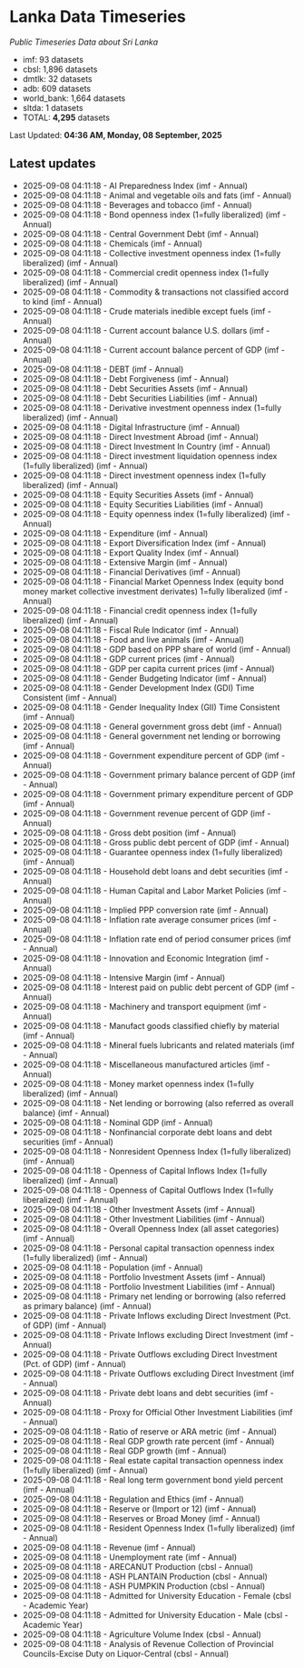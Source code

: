 # Lanka Data Timeseries
*Public Timeseries Data about Sri Lanka*

* imf: 93 datasets
* cbsl: 1,896 datasets
* dmtlk: 32 datasets
* adb: 609 datasets
* world_bank: 1,664 datasets
* sltda: 1 datasets
* TOTAL: **4,295** datasets

Last Updated: **04:36 AM, Monday, 08 September, 2025**

## Latest updates

* 2025-09-08 04:11:18 - AI Preparedness Index (imf - Annual)
* 2025-09-08 04:11:18 - Animal and vegetable oils and fats (imf - Annual)
* 2025-09-08 04:11:18 - Beverages and tobacco (imf - Annual)
* 2025-09-08 04:11:18 - Bond openness index (1=fully liberalized) (imf - Annual)
* 2025-09-08 04:11:18 - Central Government Debt (imf - Annual)
* 2025-09-08 04:11:18 - Chemicals (imf - Annual)
* 2025-09-08 04:11:18 - Collective investment openness index (1=fully liberalized) (imf - Annual)
* 2025-09-08 04:11:18 - Commercial credit openness index (1=fully liberalized) (imf - Annual)
* 2025-09-08 04:11:18 - Commodity & transactions not classified accord to kind (imf - Annual)
* 2025-09-08 04:11:18 - Crude materials inedible except fuels (imf - Annual)
* 2025-09-08 04:11:18 - Current account balance U.S. dollars (imf - Annual)
* 2025-09-08 04:11:18 - Current account balance percent of GDP (imf - Annual)
* 2025-09-08 04:11:18 - DEBT (imf - Annual)
* 2025-09-08 04:11:18 - Debt Forgiveness (imf - Annual)
* 2025-09-08 04:11:18 - Debt Securities Assets (imf - Annual)
* 2025-09-08 04:11:18 - Debt Securities Liabilities (imf - Annual)
* 2025-09-08 04:11:18 - Derivative investment openness index (1=fully liberalized) (imf - Annual)
* 2025-09-08 04:11:18 - Digital Infrastructure (imf - Annual)
* 2025-09-08 04:11:18 - Direct Investment Abroad (imf - Annual)
* 2025-09-08 04:11:18 - Direct Investment In Country (imf - Annual)
* 2025-09-08 04:11:18 - Direct investment liquidation openness index (1=fully liberalized) (imf - Annual)
* 2025-09-08 04:11:18 - Direct investment openness index (1=fully liberalized) (imf - Annual)
* 2025-09-08 04:11:18 - Equity Securities Assets (imf - Annual)
* 2025-09-08 04:11:18 - Equity Securities Liabilities (imf - Annual)
* 2025-09-08 04:11:18 - Equity openness index (1=fully liberalized) (imf - Annual)
* 2025-09-08 04:11:18 - Expenditure (imf - Annual)
* 2025-09-08 04:11:18 - Export Diversification Index (imf - Annual)
* 2025-09-08 04:11:18 - Export Quality Index (imf - Annual)
* 2025-09-08 04:11:18 - Extensive Margin (imf - Annual)
* 2025-09-08 04:11:18 - Financial Derivatives (imf - Annual)
* 2025-09-08 04:11:18 - Financial Market Openness Index (equity bond money market collective investment derivates) 1=fully liberalized (imf - Annual)
* 2025-09-08 04:11:18 - Financial credit openness index (1=fully liberalized) (imf - Annual)
* 2025-09-08 04:11:18 - Fiscal Rule Indicator (imf - Annual)
* 2025-09-08 04:11:18 - Food and live animals (imf - Annual)
* 2025-09-08 04:11:18 - GDP based on PPP share of world (imf - Annual)
* 2025-09-08 04:11:18 - GDP current prices (imf - Annual)
* 2025-09-08 04:11:18 - GDP per capita current prices (imf - Annual)
* 2025-09-08 04:11:18 - Gender Budgeting Indicator (imf - Annual)
* 2025-09-08 04:11:18 - Gender Development Index (GDI) Time Consistent (imf - Annual)
* 2025-09-08 04:11:18 - Gender Inequality Index (GII) Time Consistent (imf - Annual)
* 2025-09-08 04:11:18 - General government gross debt (imf - Annual)
* 2025-09-08 04:11:18 - General government net lending or borrowing (imf - Annual)
* 2025-09-08 04:11:18 - Government expenditure percent of GDP (imf - Annual)
* 2025-09-08 04:11:18 - Government primary balance percent of GDP (imf - Annual)
* 2025-09-08 04:11:18 - Government primary expenditure percent of GDP (imf - Annual)
* 2025-09-08 04:11:18 - Government revenue percent of GDP (imf - Annual)
* 2025-09-08 04:11:18 - Gross debt position (imf - Annual)
* 2025-09-08 04:11:18 - Gross public debt percent of GDP (imf - Annual)
* 2025-09-08 04:11:18 - Guarantee openness index (1=fully liberalized) (imf - Annual)
* 2025-09-08 04:11:18 - Household debt loans and debt securities (imf - Annual)
* 2025-09-08 04:11:18 - Human Capital and Labor Market Policies (imf - Annual)
* 2025-09-08 04:11:18 - Implied PPP conversion rate (imf - Annual)
* 2025-09-08 04:11:18 - Inflation rate average consumer prices (imf - Annual)
* 2025-09-08 04:11:18 - Inflation rate end of period consumer prices (imf - Annual)
* 2025-09-08 04:11:18 - Innovation and Economic Integration (imf - Annual)
* 2025-09-08 04:11:18 - Intensive Margin (imf - Annual)
* 2025-09-08 04:11:18 - Interest paid on public debt percent of GDP (imf - Annual)
* 2025-09-08 04:11:18 - Machinery and transport equipment (imf - Annual)
* 2025-09-08 04:11:18 - Manufact goods classified chiefly by material (imf - Annual)
* 2025-09-08 04:11:18 - Mineral fuels lubricants and related materials (imf - Annual)
* 2025-09-08 04:11:18 - Miscellaneous manufactured articles (imf - Annual)
* 2025-09-08 04:11:18 - Money market openness index (1=fully liberalized) (imf - Annual)
* 2025-09-08 04:11:18 - Net lending or borrowing (also referred as overall balance) (imf - Annual)
* 2025-09-08 04:11:18 - Nominal GDP (imf - Annual)
* 2025-09-08 04:11:18 - Nonfinancial corporate debt loans and debt securities (imf - Annual)
* 2025-09-08 04:11:18 - Nonresident Openness Index (1=fully liberalized) (imf - Annual)
* 2025-09-08 04:11:18 - Openness of Capital Inflows Index (1=fully liberalized) (imf - Annual)
* 2025-09-08 04:11:18 - Openness of Capital Outflows Index (1=fully liberalized) (imf - Annual)
* 2025-09-08 04:11:18 - Other Investment Assets (imf - Annual)
* 2025-09-08 04:11:18 - Other Investment Liabilities (imf - Annual)
* 2025-09-08 04:11:18 - Overall Openness Index (all asset categories) (imf - Annual)
* 2025-09-08 04:11:18 - Personal capital transaction openness index (1=fully liberalized) (imf - Annual)
* 2025-09-08 04:11:18 - Population (imf - Annual)
* 2025-09-08 04:11:18 - Portfolio Investment Assets (imf - Annual)
* 2025-09-08 04:11:18 - Portfolio Investment Liabilities (imf - Annual)
* 2025-09-08 04:11:18 - Primary net lending or borrowing (also referred as primary balance) (imf - Annual)
* 2025-09-08 04:11:18 - Private Inflows excluding Direct Investment (Pct. of GDP) (imf - Annual)
* 2025-09-08 04:11:18 - Private Inflows excluding Direct Investment (imf - Annual)
* 2025-09-08 04:11:18 - Private Outflows excluding Direct Investment (Pct. of GDP) (imf - Annual)
* 2025-09-08 04:11:18 - Private Outflows excluding Direct Investment (imf - Annual)
* 2025-09-08 04:11:18 - Private debt loans and debt securities (imf - Annual)
* 2025-09-08 04:11:18 - Proxy for Official Other Investment Liabilities (imf - Annual)
* 2025-09-08 04:11:18 - Ratio of reserve or ARA metric (imf - Annual)
* 2025-09-08 04:11:18 - Real GDP growth rate percent (imf - Annual)
* 2025-09-08 04:11:18 - Real GDP growth (imf - Annual)
* 2025-09-08 04:11:18 - Real estate capital transaction openness index (1=fully liberalized) (imf - Annual)
* 2025-09-08 04:11:18 - Real long term government bond yield percent (imf - Annual)
* 2025-09-08 04:11:18 - Regulation and Ethics (imf - Annual)
* 2025-09-08 04:11:18 - Reserve or (Import or 12) (imf - Annual)
* 2025-09-08 04:11:18 - Reserves or Broad Money (imf - Annual)
* 2025-09-08 04:11:18 - Resident Openness Index (1=fully liberalized) (imf - Annual)
* 2025-09-08 04:11:18 - Revenue (imf - Annual)
* 2025-09-08 04:11:18 - Unemployment rate (imf - Annual)
* 2025-09-08 04:11:18 - ARECANUT Production (cbsl - Annual)
* 2025-09-08 04:11:18 - ASH PLANTAIN Production (cbsl - Annual)
* 2025-09-08 04:11:18 - ASH PUMPKIN Production (cbsl - Annual)
* 2025-09-08 04:11:18 - Admitted for University Education - Female (cbsl - Academic Year)
* 2025-09-08 04:11:18 - Admitted for University Education - Male (cbsl - Academic Year)
* 2025-09-08 04:11:18 - Agriculture Volume Index (cbsl - Annual)
* 2025-09-08 04:11:18 - Analysis of Revenue Collection of Provincial Councils-Excise Duty on Liquor-Central (cbsl - Annual)